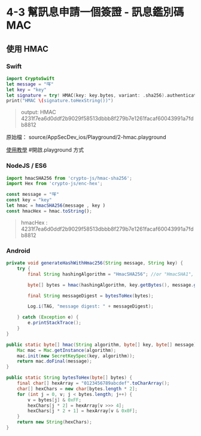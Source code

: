 # 4-3 幫訊息申請一個簽證 - 訊息鑑別碼 MAC





## 使用 HMAC 

### Swift

```swift
import CryptoSwift
let message = "咩"
let key = "key"
let signature = try! HMAC(key: key.bytes, variant: .sha256).authenticate(message.bytes)
print("HMAC \(signature.toHexString())")
```

> output: HMAC 4231f7ea6d0ddf2b9029f58513dbbb8f279b7e1261facaf60043991a7fdb8812



原始檔：  source/AppSecDev_ios/Playground/2-hmac.playground

[使用教學](../../README.md) #開啟.playground 方式



### NodeJS / ES6

```jsx
import hmacSHA256 from 'crypto-js/hmac-sha256';
import Hex from 'crypto-js/enc-hex';

const message = "咩"
const key = "key"
let hmac = hmacSHA256(message , key )
const hmacHex = hmac.toString();
```

> hmacHex :  4231f7ea6d0ddf2b9029f58513dbbb8f279b7e1261facaf60043991a7fdb8812



### Android

```java
private void generateHashWithHmac256(String message, String key) {
    try {
        final String hashingAlgorithm = "HmacSHA256"; //or "HmacSHA1", "HmacSHA512"

        byte[] bytes = hmac(hashingAlgorithm, key.getBytes(), message.getBytes());

        final String messageDigest = bytesToHex(bytes);

        Log.i(TAG, "message digest: " + messageDigest);

    } catch (Exception e) {
        e.printStackTrace();
    }
}

public static byte[] hmac(String algorithm, byte[] key, byte[] message) throws NoSuchAlgorithmException, InvalidKeyException {
    Mac mac = Mac.getInstance(algorithm);
    mac.init(new SecretKeySpec(key, algorithm));
    return mac.doFinal(message);
}

public static String bytesToHex(byte[] bytes) {
    final char[] hexArray = "0123456789abcdef".toCharArray();
    char[] hexChars = new char[bytes.length * 2];
    for (int j = 0, v; j < bytes.length; j++) {
        v = bytes[j] & 0xFF;
        hexChars[j * 2] = hexArray[v >>> 4];
        hexChars[j * 2 + 1] = hexArray[v & 0x0F];
    }
    return new String(hexChars);
}

```



